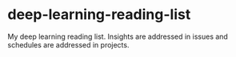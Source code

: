 # deep-learning-reading-list
My deep learning reading list. Insights are addressed in issues and schedules are addressed in projects.
